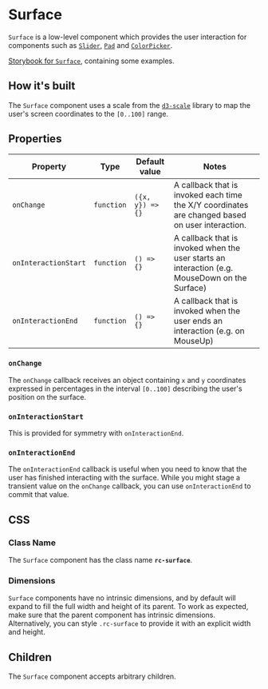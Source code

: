 # Surface

`Surface` is a low-level component which provides the user interaction for components such as [`Slider`](../Slider/README.md), [`Pad`](../Pad/README.md) and [`ColorPicker`](../ColorPicker/README.md).

[Storybook for `Surface`](https://danburzo.github.io/uiuiui/storybook-static/?selectedKind=Surface), containing some examples.

## How it's built

The `Surface` component uses a scale from the [`d3-scale`](https://github.com/d3/d3-scale) library to map the user's screen coordinates to the `[0..100]` range.

## Properties

Property | Type | Default value | Notes
-------- | ---- | ------------- | -----
`onChange` | `function` | `({x, y}) => {}` | A callback that is invoked each time the X/Y coordinates are changed based on user interaction.
`onInteractionStart` | `function` | `() => {}` | A callback that is invoked when the user starts an interaction (e.g. MouseDown on the Surface)
`onInteractionEnd` | `function` | `() => {}` | A callback that is invoked when the user ends an interaction (e.g. on MouseUp)

### `onChange`

The `onChange` callback receives an object containing `x` and `y` coordinates expressed in percentages in the interval `[0..100]` describing the user's position on the surface.

### `onInteractionStart`

This is provided for symmetry with `onInteractionEnd`.

### `onInteractionEnd`

The `onInteractionEnd` callback is useful when you need to know that the user has finished interacting with the surface. While you might stage a transient value on the `onChange` callback, you can use `onInteractionEnd` to commit that value.

## CSS

### Class Name

The `Surface` component has the class name __`rc-surface`__.

### Dimensions

`Surface` components have no intrinsic dimensions, and by default will expand to fill the full width and height of its parent. To work as expected, make sure that the parent component has intrinsic dimensions. Alternatively, you can style `.rc-surface` to provide it with an explicit width and height.

## Children 

The `Surface` component accepts arbitrary children.

